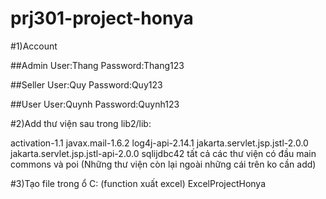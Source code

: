# prj301-project-honya

#1)Account

##Admin
User:Thang
Password:Thang123

##Seller
User:Quy
Password:Quy123

##User
User:Quynh
Password:Quynh123

#2)Add thư viện sau trong lib2/lib:

activation-1.1
javax.mail-1.6.2
log4j-api-2.14.1
jakarta.servlet.jsp.jstl-2.0.0
jakarta.servlet.jsp.jstl-api-2.0.0
sqlijdbc42
tất cả các thư viện có đầu main commons và poi
(Những thư viện còn lại ngoài những cái trên ko cần add)

#3)Tạo file trong ổ C:
(function xuất excel)
ExcelProjectHonya
